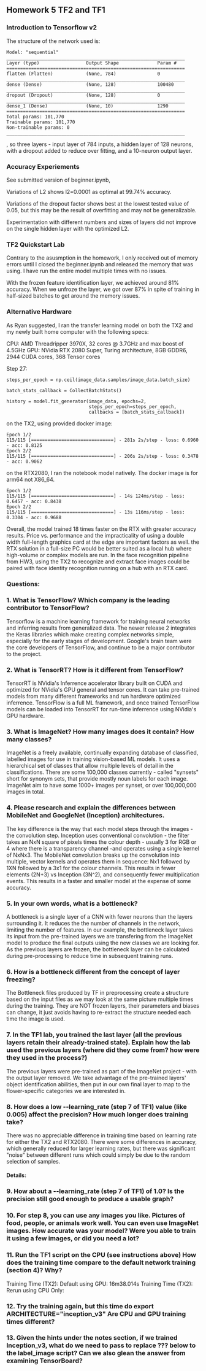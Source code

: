 ## Homework 5 TF2 and TF1

### Introduction to Tensorflow v2

The structure of the network used is:

```
Model: "sequential"
_________________________________________________________________
Layer (type)                 Output Shape              Param #   
=================================================================
flatten (Flatten)            (None, 784)               0         
_________________________________________________________________
dense (Dense)                (None, 128)               100480    
_________________________________________________________________
dropout (Dropout)            (None, 128)               0         
_________________________________________________________________
dense_1 (Dense)              (None, 10)                1290      
=================================================================
Total params: 101,770
Trainable params: 101,770
Non-trainable params: 0
_________________________________________________________________
```
, so three layers - input layer of 784 inputs, a hidden layer of 128 neurons, with a dropout added to reduce over fitting, and a 10-neuron output layer.


### Accuracy Experiements

See submitted version of beginner.ipynb, 

Variations of L2 shows l2=0.0001 as optimal at 99.74% accuracy.

Variations of the dropout factor shows best at the lowest tested value of 0.05, but this may be the result of overfitting and may not be generalizable.

Experimentation with different numbers and sizes of layers did not improve on the single hidden layer with the optimized L2.


### TF2 Quickstart Lab

Contrary to the asusmption in the homework, I only received out of memory errors until I closed the beginner.ipynb and released the memory that was using.  I have run the entire model multiple times with no issues.

With the frozen feature identification layer, we achieved around 81% accuracy. When we unfroze the layer, we got over 87% in spite of training in half-sized batches to get around the memory issues.


### Alternative Hardware

As Ryan suggested, I ran the transfer learning model on both the TX2 and my newly built home computer with the following specs:

CPU:  AMD Threadripper 3970X, 32 cores @ 3.7GHz and max boost of 4.5GHz
GPU:  NVidia RTX 2080 Super, Turing architecture, 8GB GDDR6, 2944 CUDA cores, 368 Tensor cores

Step 27:
```
steps_per_epoch = np.ceil(image_data.samples/image_data.batch_size)

batch_stats_callback = CollectBatchStats()

history = model.fit_generator(image_data, epochs=2,
                              steps_per_epoch=steps_per_epoch,
                              callbacks = [batch_stats_callback])
```

on the TX2, using provided docker image: 
```
Epoch 1/2
115/115 [==============================] - 281s 2s/step - loss: 0.6960 - acc: 0.8125
Epoch 2/2
115/115 [==============================] - 206s 2s/step - loss: 0.3478 - acc: 0.9062
```

on the RTX2080, I ran the notebook model natively. The docker image is for arm64 not X86_64.
```
Epoch 1/2
115/115 [==============================] - 14s 124ms/step - loss: 0.6457 - acc: 0.8438
Epoch 2/2
115/115 [==============================] - 13s 116ms/step - loss: 0.3304 - acc: 0.9688

```

Overall, the model trained 18 times faster on the RTX with greater accuracy results. Price vs. performance and the impracticality of using a double width full-length graphics card at the edge are important factors as well. the RTX solution in a full-size PC would be better suited as a local hub where high-volume or complex models are run.  In the face recognition pipeline from HW3, using the TX2 to recognize and extract face images could be paired with face identity recognition running on a hub with an RTX card.



### Questions:

### 1. What is TensorFlow? Which company is the leading contributor to TensorFlow?
Tensorflow is a machine learning framework for training neural networks and inferring results from generalized data. The newer release 2 integrates the Keras libraries which make creating complex networks simple, especially for the early stages of development. Google's brain team were the core developers of TensorFlow, and continue to be a major contributor to the project.

### 2. What is TensorRT? How is it different from TensorFlow?
TensorRT is NVidia's Inferrence accelerator library built on CUDA and optimized for NVidia's GPU general and tensor cores. It can take pre-trained models from many different frameworks and run hardware optimized inferrence.  TensorFlow is a full ML framework, and once trained TensorFlow models can be loaded into TensorRT for run-time inferrence using NVidia's GPU hardware.


### 3. What is ImageNet? How many images does it contain? How many classes?
ImageNet is a freely available, continually expanding database of classified, labelled images for use in training vision-based ML models. It uses a hierarchical set of classes that allow multiple levels of detail in the classifications.  There are some 100,000 classes currently - called "synsets" short for synonym sets, that provide mostly noun labels for each image. ImageNet aim to have some 1000+ images per synset, or over 100,000,000 images in total. 

### 4. Please research and explain the differences between MobileNet and GoogleNet (Inception) architectures.
The key difference is the way that each model steps through the images - the convolution step. Inception uses conventional convolution - the filter takes an NxN square of pixels times the colour depth - usually 3 for RGB or 4 where there is a transparency channel -and operates using a single kernel of NxNx3.  The MobileNet convolution breaks up the convolution into multiple, vector kernels and operates them in sequence: Nx1 followed by 1XN followed by a 3x1 for the colour channels.  This results in fewer elements (2N+3) vs Inception (3N^2), and consequently fewer multiplication events.  This results in a faster and smaller model at the expense of some accuracy.

### 5. In your own words, what is a bottleneck?
A bottleneck is a single layer of a CNN with fewer neurons than the layers surrounding it.  It reduces the the number of channels in the network, limiting the number of features. In our example, the bottleneck layer takes its input from the pre-trained layers we are transfering from the ImageNet model to produce the final outputs using the new classes we are looking for.  As the previous layers are frozen, the bottleneck layer can be calculated during pre-processing to reduce time in subsequent training runs.

### 6. How is a bottleneck different from the concept of layer freezing?
The Bottleneck files produced by TF in preprocessing create a structure based on the input files as we may look at the same picture multiple times during the training.  They are NOT frozen layers, their parameters and biases can change, it just avoids having to re-extract the structure needed each time the image is used.

### 7. In the TF1 lab, you trained the last layer (all the previous layers retain their already-trained state). Explain how the lab used the previous layers (where did they come from? how were they used in the process?)
The previous layers were pre-trained as part of the ImageNet project - with the output layer removed. We take advantage of the pre-trained layers' object identification abilities, then put in our own final layer to map to the flower-specific categories we are interested in.

### 8. How does a low --learning_rate (step 7 of TF1) value (like 0.005) affect the precision? How much longer does training take?
There was no appreciable difference in training time based on learning rate for either the TX2 and RTX2080.  There were some differences in accuracy, which generally reduced for larger learning rates, but there was significant "noise" between different runs which could simply be due to the random selection of samples.

#### Details:




### 9. How about a --learning_rate (step 7 of TF1) of 1.0? Is the precision still good enough to produce a usable graph?

### 10. For step 8, you can use any images you like. Pictures of food, people, or animals work well. You can even use ImageNet images. How accurate was your model? Were you able to train it using a few images, or did you need a lot?

### 11. Run the TF1 script on the CPU (see instructions above) How does the training time compare to the default network training (section 4)? Why?
Training Time (TX2):  Default using GPU:    16m38.014s
Training Time (TX2):  Rerun using CPU Only:  


### 12. Try the training again, but this time do export ARCHITECTURE="inception_v3" Are CPU and GPU training times different?

### 13. Given the hints under the notes section, if we trained Inception_v3, what do we need to pass to replace ??? below to the label_image script? Can we also glean the answer from examining TensorBoard?